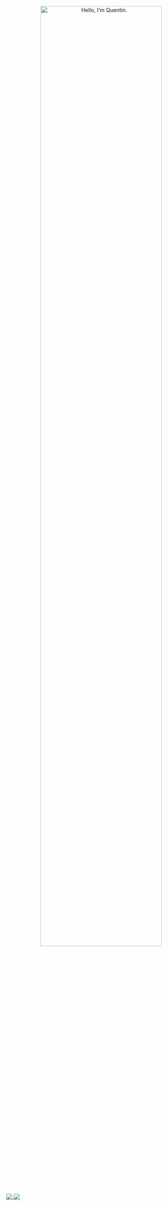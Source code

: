 <p align="center"><a href="https://Implycitt.github.io"><img width="80%" alt="Hello, I'm Quentin." src="./assets/gh-readme-header.png" /></a></p>

<br />

<a href="https://github.com/anuraghazra/github-readme-stats">
  <img align="center" src="https://github-readme-stats.vercel.app/api?username=Implycitt&theme=radical" />
</a>
<a href="https://github.com/anuraghazra/convoychat">
  <img align="center" src="https://github-readme-stats.vercel.app/api/top-langs/?username=Implycitt&theme=radical" />
</a>

